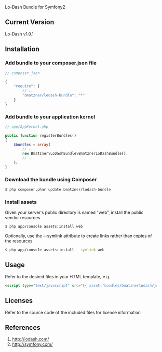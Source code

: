 Lo-Dash Bundle for Symfony2

## Current Version

Lo-Dash v1.0.1

## Installation

### Add bundle to your composer.json file

``` js
// composer.json

{
    "require": {
		// ...
        "bmatzner/lodash-bundle": "*"
    }
}
```

### Add bundle to your application kernel

``` php
// app/AppKernel.php

public function registerBundles()
{
    $bundles = array(
        // ...
        new Bmatzner\LoDashBundle\BmatznerLoDashBundle(),
        // ...
    );
}
```

### Download the bundle using Composer

``` bash
$ php composer.phar update bmatzner/lodash-bundle
```

### Install assets

Given your server's public directory is named "web", install the public vendor resources

``` bash
$ php app/console assets:install web
```

Optionally, use the --symlink attribute to create links rather than copies of the resources 

``` bash
$ php app/console assets:install --symlink web
```

## Usage

Refer to the desired files in your HTML template, e.g.

``` html
<script type="text/javascript" src="{{ asset('bundles/bmatznerlodash/js/lodash.min.js') }}"></script>
```

## Licenses

Refer to the source code of the included files for license information

## References

1. http://lodash.com/
2. http://symfony.com/
